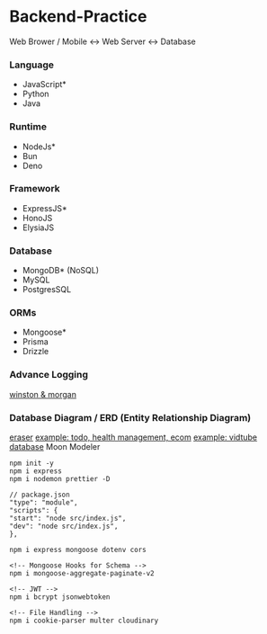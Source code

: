 # Backend-Practice
Web Brower / Mobile <->  Web Server <-> Database

### Language
- JavaScript*
- Python
- Java 

### Runtime
- NodeJs*
- Bun
- Deno

### Framework
- ExpressJS*
- HonoJS
- ElysiaJS

### Database
- MongoDB* (NoSQL)
- MySQL
- PostgresSQL

### ORMs
- Mongoose*
- Prisma
- Drizzle

### Advance Logging
[winston & morgan](https://docs.chaicode.com/advance-node-logger/)

### Database Diagram / ERD (Entity Relationship Diagram)
[eraser](https://www.eraser.io/)
[example: todo, health management, ecom](https://app.eraser.io/workspace/gGQB8RlwymdEcdUOA4Wn)
[example: vidtube database](https://app.eraser.io/workspace/YtPqZ1VogxGy1jzIDkzj)
Moon Modeler

```
npm init -y
npm i express
npm i nodemon prettier -D
```
```
// package.json
"type": "module",
"scripts": {
"start": "node src/index.js",
"dev": "node src/index.js",
},
```

```
npm i express mongoose dotenv cors

<!-- Mongoose Hooks for Schema -->
npm i mongoose-aggregate-paginate-v2

<!-- JWT -->
npm i bcrypt jsonwebtoken

<!-- File Handling -->
npm i cookie-parser multer cloudinary
```